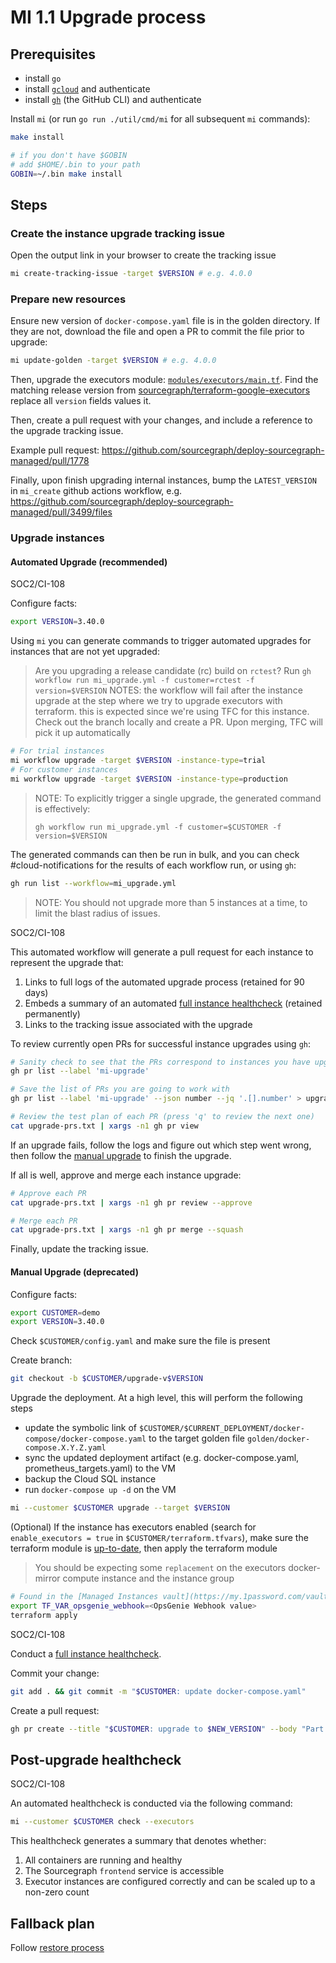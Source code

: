 # MI 1.1 Upgrade process

## Prerequisites

- install `go`
- install [`gcloud`](https://cloud.google.com/sdk/gcloud) and authenticate
- install [`gh`](https://cli.github.com/) (the GitHub CLI) and authenticate

Install `mi` (or run `go run ./util/cmd/mi` for all subsequent `mi` commands):

```sh
make install

# if you don't have $GOBIN
# add $HOME/.bin to your path
GOBIN=~/.bin make install
```

## Steps

### Create the instance upgrade tracking issue

Open the output link in your browser to create the tracking issue

```sh
mi create-tracking-issue -target $VERSION # e.g. 4.0.0
```

### Prepare new resources

Ensure new version of `docker-compose.yaml` file is in the golden directory.
If they are not, download the file and open a PR to commit the file prior to upgrade:

```sh
mi update-golden -target $VERSION # e.g. 4.0.0
```

Then, upgrade the executors module: [`modules/executors/main.tf`](https://github.com/sourcegraph/deploy-sourcegraph-managed/blob/main/modules/executors/main.tf). Find the matching release version from [sourcegraph/terraform-google-executors](https://github.com/sourcegraph/terraform-google-executors/tags) replace all `version` fields values it.

Then, create a pull request with your changes, and include a reference to the upgrade tracking issue.

Example pull request: https://github.com/sourcegraph/deploy-sourcegraph-managed/pull/1778

Finally, upon finish upgrading internal instances, bump the `LATEST_VERSION` in `mi_create` github actions workflow, e.g. https://github.com/sourcegraph/deploy-sourcegraph-managed/pull/3499/files

### Upgrade instances

#### Automated Upgrade (recommended)

<span class="badge badge-note">SOC2/CI-108</span>

Configure facts:

```sh
export VERSION=3.40.0
```

Using `mi` you can generate commands to trigger automated upgrades for instances that are not yet upgraded:

> Are you upgrading a release candidate (rc) build on `rctest`?
> Run `gh workflow run mi_upgrade.yml -f customer=rctest -f version=$VERSION`
> NOTES: the workflow will fail after the instance upgrade at the step where we try to upgrade executors with terraform. this is expected since we're using TFC for this instance.
> Check out the branch locally and create a PR. Upon merging, TFC will pick it up automatically

```sh
# For trial instances
mi workflow upgrade -target $VERSION -instance-type=trial
# For customer instances
mi workflow upgrade -target $VERSION -instance-type=production
```

> NOTE: To explicitly trigger a single upgrade, the generated command is effectively:
>
> `gh workflow run mi_upgrade.yml -f customer=$CUSTOMER -f version=$VERSION`

The generated commands can then be run in bulk, and you can check #cloud-notifications for the results of each workflow run, or using `gh`:

```sh
gh run list --workflow=mi_upgrade.yml
```

> NOTE: You should not upgrade more than 5 instances at a time, to limit the blast radius of issues.

<span class="badge badge-note">SOC2/CI-108</span>

This automated workflow will generate a pull request for each instance to represent the upgrade that:

1. Links to full logs of the automated upgrade process (retained for 90 days)
2. Embeds a summary of an automated [full instance healthcheck](#post-upgrade-healthcheck) (retained permanently)
3. Links to the tracking issue associated with the upgrade

To review currently open PRs for successful instance upgrades using `gh`:

```sh
# Sanity check to see that the PRs correspond to instances you have upgraded
gh pr list --label 'mi-upgrade'

# Save the list of PRs you are going to work with
gh pr list --label 'mi-upgrade' --json number --jq '.[].number' > upgrade-prs.txt

# Review the test plan of each PR (press 'q' to review the next one)
cat upgrade-prs.txt | xargs -n1 gh pr view
```

If an upgrade fails, follow the logs and figure out which step went wrong, then follow the [manual upgrade](#manual-upgrade-deprecated) to finish the upgrade.

If all is well, approve and merge each instance upgrade:

```sh
# Approve each PR
cat upgrade-prs.txt | xargs -n1 gh pr review --approve

# Merge each PR
cat upgrade-prs.txt | xargs -n1 gh pr merge --squash
```

Finally, update the tracking issue.

#### Manual Upgrade (deprecated)

Configure facts:

```sh
export CUSTOMER=demo
export VERSION=3.40.0
```

Check `$CUSTOMER/config.yaml` and make sure the file is present

Create branch:

```sh
git checkout -b $CUSTOMER/upgrade-v$VERSION
```

Upgrade the deployment. At a high level, this will perform the following steps

- update the symbolic link of `$CUSTOMER/$CURRENT_DEPLOYMENT/docker-compose/docker-compose.yaml` to the target golden file `golden/docker-compose.X.Y.Z.yaml`
- sync the updated deployment artifact (e.g. docker-compose.yaml, prometheus_targets.yaml) to the VM
- backup the Cloud SQL instance
- run `docker-compose up -d` on the VM

```sh
mi --customer $CUSTOMER upgrade --target $VERSION
```

(Optional) If the instance has executors enabled (search for `enable_executors = true` in `$CUSTOMER/terraform.tfvars`), make sure the terraform module is [up-to-date](##upgrade-managed_instance-terraform-module), then apply the terraform module

> You should be expecting some `replacement` on the executors docker-mirror compute instance and the instance group

```sh
# Found in the [Managed Instances vault](https://my.1password.com/vaults/nwbckdjmg4p7y4ntestrtopkuu/allitems/d64bhllfw4wyybqnd4c3wvca2m)
export TF_VAR_opsgenie_webhook=<OpsGenie Webhook value>
terraform apply
```

<span class="badge badge-note">SOC2/CI-108</span>

Conduct a [full instance healthcheck](#post-upgrade-healthcheck).

Commit your change:

```sh
git add . && git commit -m "$CUSTOMER: update docker-compose.yaml"
```

Create a pull request:

```sh
gh pr create --title "$CUSTOMER: upgrade to $NEW_VERSION" --body "Part of <link to release tracking Github ticket>\n## Test plan: <paste mi check results>\n"
```

## Post-upgrade healthcheck

<span class="badge badge-note">SOC2/CI-108</span>

An automated healthcheck is conducted via the following command:

```sh
mi --customer $CUSTOMER check --executors
```

This healthcheck generates a summary that denotes whether:

1. All containers are running and healthy
2. The Sourcegraph `frontend` service is accessible
3. Executor instances are configured correctly and can be scaled up to a non-zero count

## Fallback plan

Follow [restore process](./mi1-1_restore_process.md)
